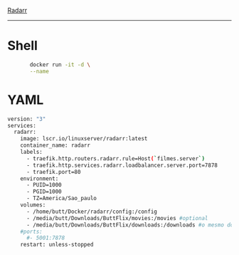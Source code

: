 
[Radarr](https://www.duckdns.org/)
		
----

# Shell				
```bash	
	   docker run -it -d \
	   --name 					
```							
# YAML							
```bash							
version: "3"
services:
  radarr:
    image: lscr.io/linuxserver/radarr:latest
    container_name: radarr
    labels:
      - traefik.http.routers.radarr.rule=Host(`filmes.server`)
      - traefik.http.services.radarr.loadbalancer.server.port=7878
      - traefik.port=80
    environment:
      - PUID=1000
      - PGID=1000
      - TZ=America/Sao_paulo
    volumes:
      - /home/butt/Docker/radarr/config:/config
      - /media/butt/Downloads/ButtFlix/movies:/movies #optional
      - /media/butt/Downloads/ButtFlix/downloads:/downloads #o mesmo do qBittorrent
    #ports:
      #- 5001:7878
    restart: unless-stopped					
```							
						
